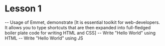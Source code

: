 # Lesson 1

-- Usage of Emmet, demonstrate [It is essential toolkit for web-developers. It allows you to type shortcuts that are then expanded into full-fledged boiler plate code for writing HTML and CSS]
-- Write "Hello World" using HTML
-- Write "Hello World" using JS
